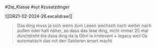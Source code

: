 #2te_Klasse #syt #zusatzdinger 

![[DR21-02-2024-26.excalidraw]]
> Das ding muss ja sich wenn zum Lesen wechselt nach weiter nach außen oder halt näher, so dass das lese ding, nicht immer 20 mal durchdreht bis dass ding da is
> Obvi is irrelevant + legacy weil Os automatisch das mit den Sektoren smart macht